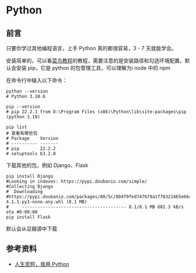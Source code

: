 # Python

## 前言

只要你学过其他编程语言，上手 Python 真的都很容易，3 - 7 天就能学会。





安装简单的，可以看[菜鸟教程](https://www.runoob.com/python/python-install.html)的教程，需要注意的是安装路径和勾选环境配置，默认会安装 pip，它是 python 的包管理工具，可以理解为i node 中的 npm

在命令行中输入以下命令：

```shell
python --version
# Python 3.10.6

pip --version
# pip 22.2.1 from D:\Program Files (x86)\Python\lib\site-packages\pip (python 3.10)

pip list
# 查看有哪些包
# Package    Version
# ---------- -------
# pip        22.2.2
# setuptools 63.2.0
```

下载其他的包，例如 Django、Flask

```shell
pip install Django
#Looking in indexes: https://pypi.doubanio.com/simple/
#Collecting Django
#  Downloading #https://pypi.doubanio.com/packages/80/5c/884f9fed747679a1f70321465e664f3dc1602e8b7a6e96a21163894018b3/Django-4.1.1-py3-none-any.whl (8.1 MB)
#     ---------------------------------------- 8.1/8.1 MB 602.3 kB/s eta #0:00:00
pip install Flask
```

默认会从豆瓣源中下载







## 参考资料

- [人生苦短，我用 Python](https://github.com/jobbole/awesome-python-cn)
